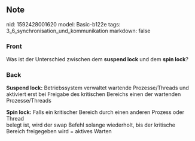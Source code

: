 ## Note
nid: 1592428001620
model: Basic-b122e
tags: 3_6_synchronisation_und_kommunikation
markdown: false

### Front
Was ist der Unterschied zwischen dem <b>suspend lock</b> und dem <b>spin lock</b>?

### Back
<b>Suspend lock:</b> Betriebssystem verwaltet wartende
Prozesse/Threads und aktiviert erst bei Freigabe des kritischen
Bereichs einen der wartenden Prozesse/Threads
<div>
  <b>Spin lock:</b> Falls ein kritischer Bereich durch einen
  anderen Prozess oder Thread
</div>belegt ist, wird der swap Befehl solange wiederholt, bis der
kritische Bereich freigegeben wird = aktives Warten
